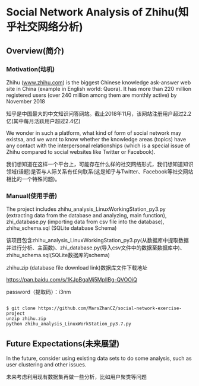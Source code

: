 # Social Network Analysis of Zhihu(知乎社交网络分析)
## Overview(简介)
### Motivation(动机)
Zhihu (www.zhihu.com) is the biggest Chinese knowledge ask-answer web site in China (example in English world: Quora). It has more than 220 million registered users (over 240 million among them are monthly active) by November 2018

知乎是中国最大的中文知识问答网站。截止2018年11月，该网站注册用户超过2.2亿(其中每月活跃用户超过2.4亿)

We wonder in such a platform, what kind of form of social network may existsa, and we want to know whether the knowledge areas (topics) have any contact with the interpersonal relationships (which is a special issue of Zhihu compared to social websites like Twitter or Facebook). 

我们想知道在这样一个平台上，可能存在什么样的社交网络形式，我们想知道知识领域(话题)是否与人际关系有任何联系(这是知乎与Twitter、Facebook等社交网站相比的一个特殊问题)。

### Manual(使用手册)
The project includes zhihu_analysis_LinuxWorkingStation_py3.py (extracting data from the database and analyzing, main function), zhi_database.py (importing data from csv file into the database), zhihu_schema.sql (SQLite database Schema)

该项目包含zhihu_analysis_LinuxWorkingStation_py3.py(从数据库中提取数据并进行分析、主函数)、zhi_database.py(导入csv文件中的数据至数据库中)、zhihu_schema.sql(SQLite数据库的schema)

zhihu.zip (database file download link)数据库文件下载地址

https://pan.baidu.com/s/1KJpBgaMj5MplIBg-QVOOiQ

password（提取码）：i3nm

<pre><code>
$ git clone https://github.com/MarsZhanCZ/social-network-exercise-project
unzip zhihu.zip
python zhihu_analysis_LinuxWorkStation_py3.7.py
</code></pre>

## Future Expectations(未来展望)
In the future, consider using existing data sets to do some analysis, such as user clustering and other issues.

未来考虑利用现有数据集再做一些分析，比如用户聚类等问题
